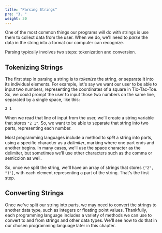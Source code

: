 ```yaml
---
title: "Parsing Strings"
pre: "3. "
weight: 30
---
```


One of the most common things our programs will do with strings is use them to collect data from the user. When we do, we'll need to _parse_ the data in the string into a format our computer can recognize.

Parsing typically involves two steps: tokenization and conversion.

## Tokenizing Strings

The first step in parsing a string is to _tokenize_ the string, or separate it into its individual elements. For example, let's say we want our user to be able to input two numbers, representing the coordinates of a square in Tic-Tac-Toe. So, we could prompt the user to input those two numbers on the same line, separated by a single space, like this:

```tex
2 1
```

When we read that line of input from the user, we'll create a string variable that stores `"2 1"`. So, we want to be able to separate that string into two parts, representing each number.

Most programming languages include a method to _split_ a string into parts, using a specific character as a _delimiter_, marking where one part ends and another begins. In many cases, we'll use the space character as the delimiter, but sometimes we'll use other characters such as the comma or semicolon as well.

So, once we split the string, we'll have an array of strings that stores `{"2", "1"}`, with each element representing a part of the string. That's the first step.

## Converting Strings

Once we've split our string into parts, we may need to convert the strings to another data type, such as integers or floating point values. Thankfully, each programming language includes a variety of methods we can use to convert to and from strings and other data types. We'll see how to do that in our chosen programming language later in this chapter. 

